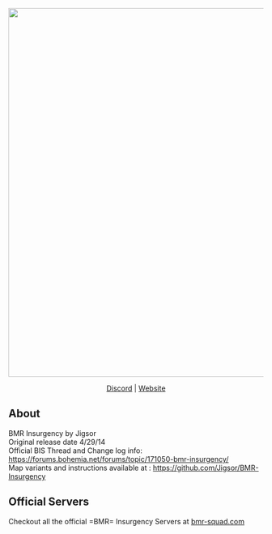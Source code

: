 <div>
<p  align="center">
    <img src="http://i.imgur.com/kx8f8qt.png" width="728">
</p>
<p align="center">
    <a href="http://discord.bmr-squad.com">Discord</a> | <a href="https://bmr-squad.com">Website</a> 
</p>
</div>

## About
BMR Insurgency by Jigsor <br>
Original release date 4/29/14 
<br>
Official BIS Thread and Change log info:
<a href="https://forums.bohemia.net/forums/topic/171050-bmr-insurgency/">https://forums.bohemia.net/forums/topic/171050-bmr-insurgency/</a>
<br>
Map variants and instructions available at : https://github.com/Jigsor/BMR-Insurgency
## Official Servers 
Checkout all the official =BMR= Insurgency Servers at <a href="https://bmr-squad.com">bmr-squad.com</a>
